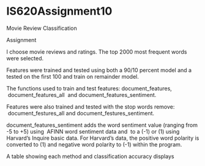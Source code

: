 # IS620Assignment10
Movie Review Classification

Assignment

I choose movie reviews and ratings.
The top 2000 most frequent words were selected. 

Features were trained and tested using both a 90/10 percent model and a tested
on the first 100 and train on remainder model.

The functions used to train and test features: document_features,  document_features_all  and document_features_sentiment.

Features were also trained and tested with the stop words remove:  document_festures_all
and document_festures_sentiment.

document_features_sentiment adds the word sentiment value (ranging from -5 to +5) using  AFINN word sentiment
data and  to a (-1) or (1) using Harvard’s Inquire basic data. For Harvard’s data, the positive word polarity is converted
to (1) and negative word polarity to (-1) within the program.

A table showing each method and classification accuracy displays 
